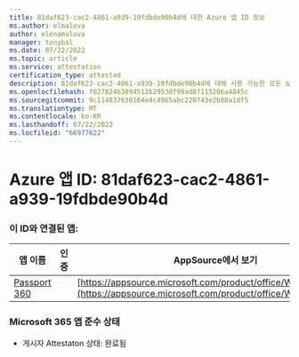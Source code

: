 ```yaml
---
title: 81daf623-cac2-4861-a939-19fdbde90b4d에 대한 Azure 앱 ID 정보
ms.author: elmalova
author: elenamalova
manager: tonybal
ms.date: 07/22/2022
ms.topic: article
ms.service: attestation
certification_type: attested
description: 81daf623-cac2-4861-a939-19fdbde90b4d에 대해 사용 가능한 모든 보안 및 규정 준수 정보입니다.
ms.openlocfilehash: f027824b3094512b2953df99ad87115206a4845c
ms.sourcegitcommit: 9c114837630164e4c4965abc220743e2b08a1df5
ms.translationtype: MT
ms.contentlocale: ko-KR
ms.lasthandoff: 07/22/2022
ms.locfileid: "66977622"
---
```

# <a name="azure-app-id-81daf623-cac2-4861-a939-19fdbde90b4d"></a>Azure 앱 ID: 81daf623-cac2-4861-a939-19fdbde90b4d


### <a name="apps-associated-with-this-id"></a>이 ID와 연결된 앱:
| **앱 이름** | **인증** | **AppSource에서 보기** |
|--------------|---------------|-----------------------|
| [Passport 360](../forward/WA200004322.md) |  | [https://appsource.microsoft.com/product/office/WA200004322](https://appsource.microsoft.com/product/office/WA200004322) |

### <a name="microsoft-365-app-compliance-status"></a>Microsoft 365 앱 준수 상태
- 게시자 Attestaton 상태: 완료됨

